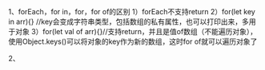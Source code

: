 1、forEach，for in，for，for of的区别
    1）forEach不支持return
    2）for(let key in arr){} //key会变成字符串类型，包括数组的私有属性，也可以打印出来，多用于对象
    3）for(let val of arr){}//支持return，并且是值of数组（不能遍历对象），使用Object.keys()可以将对象的key作为新的数组，这时for of就可以遍历对象了
    
2、 